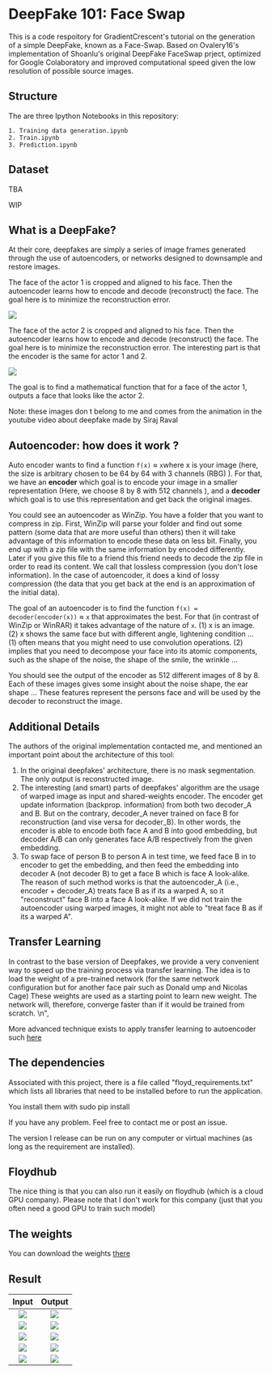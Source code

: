 # DeepFake 101: Face Swap

This is a code respoitory for GradientCrescent's tutorial on the generation of a simple DeepFake, known as a Face-Swap. Based on Ovalery16's implementation of Shoanlu's original DeepFake FaceSwap prject, optimized for Google Colaboratory and improved computational speed given the low resolution of possible source images.


## Structure
The are three Ipython Notebooks in this repository: 

	1. Training data generation.ipynb
	2. Train.ipynb
	3. Prediction.ipynb

## Dataset

TBA

WIP

## What is a DeepFake?

At their core, deepfakes are simply a series of image frames generated through the use of autoencoders, or networks designed to downsample and restore images.


The face of the actor 1 is cropped and aligned to his face. Then the autoencoder learns how to encode and decode (reconstruct) the face. The goal here is to minimize the reconstruction error.

![](image/encoder1.JPG?raw=true)

The face of the actor 2 is cropped and aligned to his face. Then the autoencoder learns how to encode and decode (reconstruct) the face. The goal here is to minimize the reconstruction error. The interesting part is that the encoder is the same for actor 1 and 2.

![](image/encoder2.JPG?raw=true)

The goal is to find a mathematical function that for a face of the actor 1, outputs a face that looks like the actor 2.

Note: these images don t belong to me and comes from the animation in the youtube video about deepfake made by Siraj Raval

## Autoencoder: how does it work ?


Auto encoder wants to find a function `f(x)` &asymp; ` x `where x is your image (here, the size is arbitrary chosen to be 64 by 64 with 3 channels (RBG) ). For that, we have an **encoder** which goal is to encode your image in a smaller representation (Here, we choose 8 by 8 with 512 channels ), and a **decoder** which goal is to use this representation and get back the original images. 

You could see an autoencoder as WinZip. You have a folder that you want to compress in zip. First, WinZip will parse your folder and find out some pattern (some data that are more useful than others) then it will take advantage of this information to encode these data on less bit. Finally, you end up with a zip file with the same information by encoded differently. Later if you give this file to a friend this friend needs to decode the zip file in order to read its content. We call that lossless compression (you don't lose information). In the case of autoencoder, it does a kind of lossy compression (the data that you get back at the end is an approximation of the initial data). 

The goal of an autoencoder is to find the function `f(x) = decoder(encoder(x))` &asymp;  `x` that approximates the best. For that (in contrast of WinZip or WinRAR) it takes advantage of the nature of `x`. (1) x is an image. (2) x shows the same face but with different angle, lightening condition ... (1) often means that you might need to use convolution operations. (2) implies that you need to decompose your face into its atomic components, such as the shape of the noise, the shape of the smile, the wrinkle ...

You should see the output of the encoder as 512 different images of 8 by 8. Each of these images gives some insight about the noise shape, the ear shape ... These features represent the persons face and will be used by the decoder to reconstruct the image.

## Additional Details

The authors of the original implementation contacted me, and mentioned an important point about the architecture of this tool:

1. In the original deepfakes' architecture, there is no mask segmentation. The only output is reconstructed image.
2. The interesting (and smart) parts of deepfakes' algorithm are the usage of warped image as input and shared-weights encoder. The encoder get update information (backprop. information) from both two decoder_A and B. But on the contrary, decoder_A never trained on face B for reconstruction (and vise versa for decoder_B). In other words, the encoder is able to encode both face A and B into good embedding, but decoder A/B can only generates face A/B respectively from the given embedding.
3. To swap face of person B to person A in test time, we feed face B in to encoder to get the embedding, and then feed the embedding into decoder A (not decoder B) to get a face B which is face A look-alike. The reason of such method works is that the autoencoder_A (i.e., encoder + decoder_A) treats face B as if its a warped A, so it "reconstruct" face B into a face A look-alike. If we did not train the autoencoder using warped images, it might not able to "treat face B as if its a warped A".

## Transfer Learning

In contrast to the base version of Deepfakes, we provide a very convenient way to speed up the training process via transfer learning. The idea is to load the weight of a pre-trained network (for the same network configuration but for another face pair such as Donald ump and Nicolas Cage) These weights are used as a starting point to learn new weight. The network will, therefore, converge faster than if it would be trained from scratch. \n",

More advanced technique exists to apply transfer learning to autoencoder such [here](https://www.ijcai.org/Proceedings/15/Papers/578.pdf)

## The dependencies

Associated with this project, there is a file called "floyd_requirements.txt" which lists all libraries that need to be installed before to run the application.

You install them with sudo pip install <library name>

If you have any problem. Feel free to contact me or post an issue.

The version I release can be run on any computer or virtual machines (as long as the requirement are installed). 

## Floydhub

The nice thing is that you can also run it easily on floydhub (which is a cloud GPU company). Please note that I don't work for this company (just that you often need a good GPU to train such model)

## The weights

You can download the weights [there](https://drive.google.com/file/d/1J1PgGZDCufCxZ6vEwHwnM7czAXjIliH5/view?usp=sharing)

## Result

Input            |  Output
:-------------------------:|:-------------------------:
![](/image/CR_2012.jpg?raw=true)  |  ![](/image/CR_2012_v2.jpg?raw=true)
![](/image/bond.jpg?raw=true)  |  ![](/image/bond_v2.jpg?raw=true)
![](/image/casino_royale_movie_image_james_bond__1_.jpg?raw=true)  |  ![](/image/casino_royale_movie_image_james_bond__1__v2.jpg?raw=true)
![](/image/Casino-Royale-Eva-Green-Daniel-Craig.jpg?raw=true)  |  ![](/image/Casino-Royale-Eva-Green-Daniel-Craig_v2.jpg?raw=true)
![](/image/james-bond-casino-royale.jpg?raw=true)  |  ![](/image/james-bond-casino-royale_v2.jpg?raw=true)

